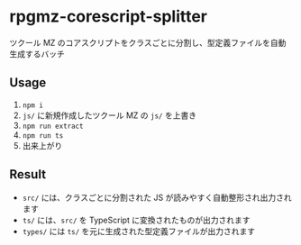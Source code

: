 # rpgmz-corescript-splitter

ツクール MZ のコアスクリプトをクラスごとに分割し、型定義ファイルを自動生成するバッチ

## Usage

1. `npm i`
2. `js/` に新規作成したツクール MZ の `js/` を上書き
3. `npm run extract`
4. `npm run ts`
5. 出来上がり

## Result

- `src/` には、クラスごとに分割された JS が読みやすく自動整形され出力されます
- `ts/` には、`src/` を TypeScript に変換されたものが出力されます
- `types/` には `ts/` を元に生成された型定義ファイルが出力されます
